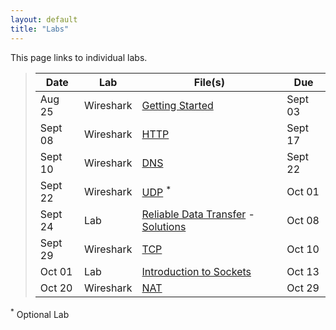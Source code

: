 ```yaml
---
layout: default
title: "Labs"
---
```


This page links to individual labs.

>  Date   | Lab | File(s) | Due
> ------- | --- | ------- | ----
> Aug 25 | Wireshark | [Getting Started](files/Wireshark_Intro_v7.0.pdf) | Sept 03
> Sept 08 | Wireshark | [HTTP](files/Wireshark_HTTP_v7.0.pdf) | Sept 17
> Sept 10 | Wireshark | [DNS](files/Wireshark_DNS_v7.0.pdf) | Sept 22
> Sept 22 | Wireshark | [UDP](files/Wireshark_UDP_v7.0.pdf) <sup>*</sup> | Oct 01
> Sept 24 | Lab | [Reliable Data Transfer](rdt.html) - [Solutions](rdt_solutions.html) | Oct 08
> Sept 29 | Wireshark | [TCP](files/Wireshark_TCP_v7.0.pdf) | Oct 10
> Oct 01 | Lab | [Introduction to Sockets](sockets_into.html) | Oct 13
> Oct 20 | Wireshark | [NAT](files/Wireshark_NAT_v7.0.pdf) | Oct 29

<sup>*</sup> Optional Lab
